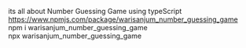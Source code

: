 its all about Number Guessing Game using typeScript<br />
https://www.npmjs.com/package/warisanjum_number_guessing_game<br />
npm i warisanjum_number_guessing_game<br />
npx warisanjum_number_guessing_game
